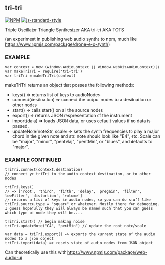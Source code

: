 tri-tri
----------------

[![NPM](https://nodei.co/npm/tri-tri.png)](https://nodei.co/npm/tri-tri/) [![js-standard-style](https://img.shields.io/badge/code%20style-standard-brightgreen.svg?style=flat)](https://github.com/feross/standard) 

Triple Oscillator Triangle Synthesizer AKA tri-tri AKA TOTS

(an experiment in publishing web audio synths to npm, much like https://www.npmjs.com/package/drone-e-o-synth)

### EXAMPLE

```
var context = new (window.AudioContext || window.webkitAudioContext)()
var makeTriTri = require('tri-tri')
var triTri = makeTriTri(context)
```

makeTriTri returns an object that posses the following methods:

- keys() => returns list of keys to audioNodes
- connect(destination) => connect the output nodes to a destination or other nodes
- start() => calls start() on all the source nodes
- export() => returns JSON respresentation of the instrument
- import(data) => loads JSON data, or uses default values if no data is passed.
- updateNote(noteStr, scale) => sets the synth frequencies to play a major chord in the given note and str. note should look like "E4", etc. Scale can be "major", "minor", "pentMaj", "pentMin", or "blues", and defaults to "major".

### EXAMPLE CONTINUED

```
triTri.connect(context.destination)
// connect yr triTri to the audio context destination, or to other nodes

triTri.keys() 
// => ['root', 'third', 'fifth', 'delay', 'pregain', 'filter', lowFilter', 'distortion', 'volume']
// returns a list of keys to audio nodes, so you can do stuff like triTri.source.type = "square" or whatever. Mostly there for debugging. I guess hopefully they will always be named such that you can guess which type of node they will be....

triTri.start() // begin making noise
triTri.updateNote("C4", "pentMin") // update the root note/scale

var data = triTri.export() => exports the current state of the audio nodes to a json object
triTri.import(data) => resets state of audio nodes from JSON object
```

Can theoretically use this with https://www.npmjs.com/package/web-audio-ui 



